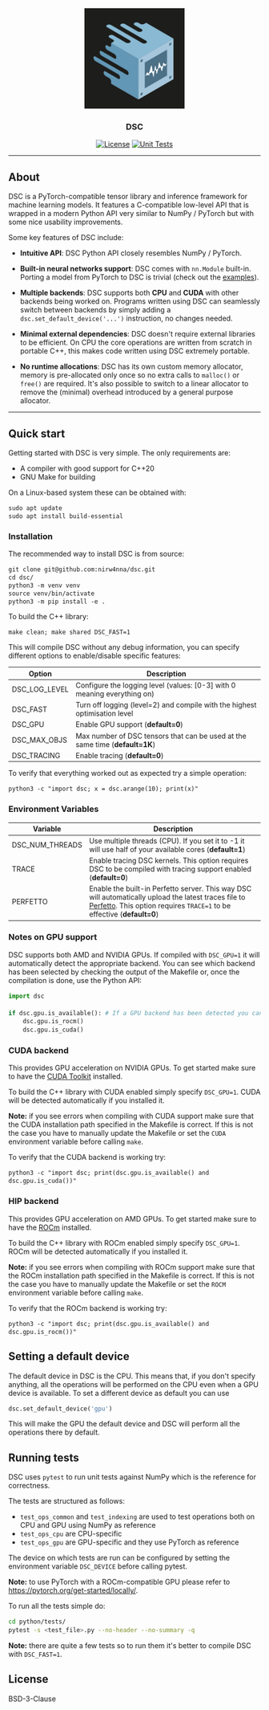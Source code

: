 <div align="center">
<img src="docs/logo.png" alt="Logo" width="200">

<h3>
DSC
</h3>

[![License](https://img.shields.io/badge/License-BSD_3--Clause-blue.svg)](https://opensource.org/licenses/BSD-3-Clause)
[![Unit Tests](https://github.com/nirw4nna/dsc/actions/workflows/tests.yml/badge.svg)](https://github.com/nirw4nna/dsc/actions/workflows/tests.yml)

</div>

---

## About
DSC is a PyTorch-compatible tensor library and inference framework for machine learning models.
It features a C-compatible low-level API that is wrapped in a modern Python API very similar to NumPy / PyTorch but
with some nice usability improvements.


Some key features of DSC include:
- **Intuitive API**: DSC Python API closely resembles NumPy / PyTorch.


- **Built-in neural networks support**: DSC comes with `nn.Module` built-in. Porting a model from PyTorch to DSC
is trivial (check out the [examples](https://github.com/nirw4nna/dsc/tree/main/examples/models)).


- **Multiple backends**: DSC supports both **CPU** and **CUDA** with other backends being worked on.
Programs written using DSC can seamlessly switch between backends by simply adding a `dsc.set_default_device('...')`
instruction, no changes needed.


- **Minimal external dependencies**: DSC doesn't require external libraries to be efficient.
On CPU the core operations are written from scratch in portable C++, this makes code written using DSC extremely portable.


- **No runtime allocations**: DSC has its own custom memory allocator, memory is pre-allocated
only once so no extra calls to `malloc()` or `free()` are required. It's also possible
to switch to a linear allocator to remove the (minimal) overhead introduced by a general purpose allocator.


---


## Quick start
Getting started with DSC is very simple. The only requirements are:
- A compiler with good support for C++20
- GNU Make for building

On a Linux-based system these can be obtained with:
```shell
sudo apt update
sudo apt install build-essential
```

### Installation
The recommended way to install DSC is from source:
```shell
git clone git@github.com:nirw4nna/dsc.git
cd dsc/
python3 -m venv venv
source venv/bin/activate
python3 -m pip install -e .
```

To build the C++ library:
```shell
make clean; make shared DSC_FAST=1
```
This will compile DSC without any debug information, you can specify different options
to enable/disable specific features:

| Option        | Description                                                                  |
|---------------|------------------------------------------------------------------------------|
| DSC_LOG_LEVEL | Configure the logging level (values: [0-3] with 0 meaning everything on)     |
| DSC_FAST      | Turn off logging (level=2) and compile with the highest optimisation level   |
| DSC_GPU       | Enable GPU support (**default=0**)                                           |
| DSC_MAX_OBJS  | Max number of DSC tensors that can be used at the same time (**default=1K**) |
| DSC_TRACING   | Enable tracing (**default=0**)                                               |

To verify that everything worked out as expected try a simple operation:
```shell
python3 -c "import dsc; x = dsc.arange(10); print(x)"
```

### Environment Variables
| Variable        | Description                                                                                                                                                                                               |
|-----------------|-----------------------------------------------------------------------------------------------------------------------------------------------------------------------------------------------------------|
| DSC_NUM_THREADS | Use multiple threads (CPU). If you set it to -1 it will use half of your available cores (**default=1**)                                                                                                  |
| TRACE           | Enable tracing DSC kernels. This option requires DSC to be compiled with tracing support enabled (**default=0**)                                                                                          |
| PERFETTO        | Enable the built-in Perfetto server. This way DSC will automatically upload the latest traces file to [Perfetto](https://ui.perfetto.dev). This option requires `TRACE=1` to be effective (**default=0**) |   

### Notes on GPU support
DSC supports both AMD and NVIDIA GPUs. If compiled with `DSC_GPU=1` it will automatically detect the appropriate backend.
You can see which backend has been selected by checking the output of the Makefile or, once the compilation is done,
use the Python API:
```python
import dsc

if dsc.gpu.is_available(): # If a GPU backend has been detected you can check if it's ROCm or CUDA
    dsc.gpu.is_rocm()
    dsc.gpu.is_cuda()
```

### CUDA backend
This provides GPU acceleration on NVIDIA GPUs. To get started make sure to have the [CUDA Toolkit](https://developer.nvidia.com/cuda-toolkit)
installed.

To build the C++ library with CUDA enabled simply specify `DSC_GPU=1`. CUDA will be detected automatically if you installed it.

**Note:** if you see errors when compiling with CUDA support make sure that the CUDA installation path specified in the Makefile
is correct. If this is not the case you have to manually update the Makefile or set the `CUDA` environment variable before calling `make`.

To verify that the CUDA backend is working try:
```shell
python3 -c "import dsc; print(dsc.gpu.is_available() and dsc.gpu.is_cuda())"
```

### HIP backend
This provides GPU acceleration on AMD GPUs. To get started make sure to have the [ROCm](https://rocm.docs.amd.com/projects/install-on-linux/en/latest/install/quick-start.html#rocm-install-quick)
installed.

To build the C++ library with ROCm enabled simply specify `DSC_GPU=1`. ROCm will be detected automatically if you installed it.

**Note:** if you see errors when compiling with ROCm support make sure that the ROCm installation path specified in the Makefile
is correct. If this is not the case you have to manually update the Makefile or set the `ROCM` environment variable before calling `make`.

To verify that the ROCm backend is working try:
```shell
python3 -c "import dsc; print(dsc.gpu.is_available() and dsc.gpu.is_rocm())"
```

## Setting a default device
The default device in DSC is the CPU. This means that, if you don't specify anything, all the operations will be
performed on the CPU even when a GPU device is available. To set a different device as default you can use
```python
dsc.set_default_device('gpu')
```
This will make the GPU the default device and DSC will perform all the operations there by default.

## Running tests
DSC uses `pytest` to run unit tests against NumPy which is the reference for correctness.

The tests are structured as follows:
- `test_ops_common` and `test_indexing` are used to test operations both on CPU and GPU using NumPy as reference
- `test_ops_cpu` are CPU-specific
- `test_ops_gpu` are GPU-specific and they use PyTorch as reference

The device on which tests are run can be configured by setting the environment variable `DSC_DEVICE` before calling pytest.

**Note:** to use PyTorch with a ROCm-compatible GPU please refer to https://pytorch.org/get-started/locally/.

To run all the tests simple do:
```bash
cd python/tests/
pytest -s <test_file>.py --no-header --no-summary -q
```
**Note:** there are quite a few tests so to run them it's better to compile DSC with `DSC_FAST=1`.

## License
BSD-3-Clause
